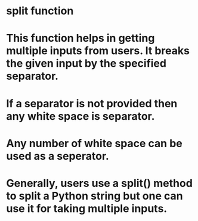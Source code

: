 # split function

# This function helps in getting multiple inputs from users. It breaks the given input by the specified separator.
# If a separator is not provided then any white space is separator.
# Any number of white space can be used as a seperator.
# Generally, users use a split() method to split a Python string but one can use it for taking multiple inputs.

